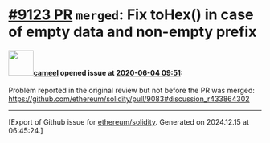 # [\#9123 PR](https://github.com/ethereum/solidity/pull/9123) `merged`: Fix toHex() in case of empty data and non-empty prefix

#### <img src="https://avatars.githubusercontent.com/u/137030?v=4" width="50">[cameel](https://github.com/cameel) opened issue at [2020-06-04 09:51](https://github.com/ethereum/solidity/pull/9123):

Problem reported in the original review but not before the PR was merged: https://github.com/ethereum/solidity/pull/9083#discussion_r433864302




-------------------------------------------------------------------------------



[Export of Github issue for [ethereum/solidity](https://github.com/ethereum/solidity). Generated on 2024.12.15 at 06:45:24.]
